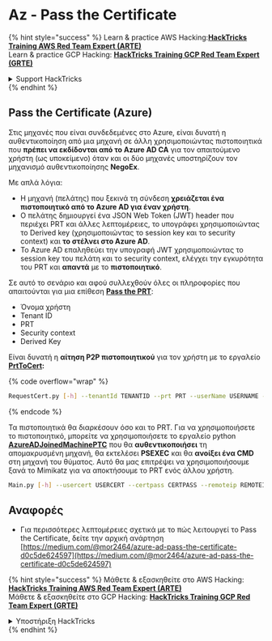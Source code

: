 # Az - Pass the Certificate

{% hint style="success" %}
Learn & practice AWS Hacking:<img src="../../../.gitbook/assets/image (1).png" alt="" data-size="line">[**HackTricks Training AWS Red Team Expert (ARTE)**](https://training.hacktricks.xyz/courses/arte)<img src="../../../.gitbook/assets/image (1).png" alt="" data-size="line">\
Learn & practice GCP Hacking: <img src="../../../.gitbook/assets/image (2).png" alt="" data-size="line">[**HackTricks Training GCP Red Team Expert (GRTE)**<img src="../../../.gitbook/assets/image (2).png" alt="" data-size="line">](https://training.hacktricks.xyz/courses/grte)

<details>

<summary>Support HackTricks</summary>

* Check the [**subscription plans**](https://github.com/sponsors/carlospolop)!
* **Join the** 💬 [**Discord group**](https://discord.gg/hRep4RUj7f) or the [**telegram group**](https://t.me/peass) or **follow** us on **Twitter** 🐦 [**@hacktricks\_live**](https://twitter.com/hacktricks\_live)**.**
* **Share hacking tricks by submitting PRs to the** [**HackTricks**](https://github.com/carlospolop/hacktricks) and [**HackTricks Cloud**](https://github.com/carlospolop/hacktricks-cloud) github repos.

</details>
{% endhint %}

## Pass the Certificate (Azure)

Στις μηχανές που είναι συνδεδεμένες στο Azure, είναι δυνατή η αυθεντικοποίηση από μια μηχανή σε άλλη χρησιμοποιώντας πιστοποιητικά που **πρέπει να εκδίδονται από το Azure AD CA** για τον απαιτούμενο χρήστη (ως υποκείμενο) όταν και οι δύο μηχανές υποστηρίζουν τον μηχανισμό αυθεντικοποίησης **NegoEx**.

Με απλά λόγια:

* Η μηχανή (πελάτης) που ξεκινά τη σύνδεση **χρειάζεται ένα πιστοποιητικό από το Azure AD για έναν χρήστη**.
* Ο πελάτης δημιουργεί ένα JSON Web Token (JWT) header που περιέχει PRT και άλλες λεπτομέρειες, το υπογράφει χρησιμοποιώντας το Derived key (χρησιμοποιώντας το session key και το security context) και **το στέλνει στο Azure AD**.
* Το Azure AD επαληθεύει την υπογραφή JWT χρησιμοποιώντας το session key του πελάτη και το security context, ελέγχει την εγκυρότητα του PRT και **απαντά** με το **πιστοποιητικό**.

Σε αυτό το σενάριο και αφού συλλεχθούν όλες οι πληροφορίες που απαιτούνται για μια επίθεση [**Pass the PRT**](pass-the-prt.md):

* Όνομα χρήστη
* Tenant ID
* PRT
* Security context
* Derived Key

Είναι δυνατή η **αίτηση P2P πιστοποιητικού** για τον χρήστη με το εργαλείο [**PrtToCert**](https://github.com/morRubin/PrtToCert)**:**

{% code overflow="wrap" %}
```bash
RequestCert.py [-h] --tenantId TENANTID --prt PRT --userName USERNAME --hexCtx HEXCTX --hexDerivedKey HEXDERIVEDKEY [--passPhrase PASSPHRASE]
```
{% endcode %}

Τα πιστοποιητικά θα διαρκέσουν όσο και το PRT. Για να χρησιμοποιήσετε το πιστοποιητικό, μπορείτε να χρησιμοποιήσετε το εργαλείο python [**AzureADJoinedMachinePTC**](https://github.com/morRubin/AzureADJoinedMachinePTC) που θα **αυθεντικοποιήσει** τη απομακρυσμένη μηχανή, θα εκτελέσει **PSEXEC** και θα **ανοίξει ένα CMD** στη μηχανή του θύματος. Αυτό θα μας επιτρέψει να χρησιμοποιήσουμε ξανά το Mimikatz για να αποκτήσουμε το PRT ενός άλλου χρήστη.
```bash
Main.py [-h] --usercert USERCERT --certpass CERTPASS --remoteip REMOTEIP
```
## Αναφορές

* Για περισσότερες λεπτομέρειες σχετικά με το πώς λειτουργεί το Pass the Certificate, δείτε την αρχική ανάρτηση [https://medium.com/@mor2464/azure-ad-pass-the-certificate-d0c5de624597](https://medium.com/@mor2464/azure-ad-pass-the-certificate-d0c5de624597)

{% hint style="success" %}
Μάθετε & εξασκηθείτε στο AWS Hacking:<img src="../../../.gitbook/assets/image (1).png" alt="" data-size="line">[**HackTricks Training AWS Red Team Expert (ARTE)**](https://training.hacktricks.xyz/courses/arte)<img src="../../../.gitbook/assets/image (1).png" alt="" data-size="line">\
Μάθετε & εξασκηθείτε στο GCP Hacking: <img src="../../../.gitbook/assets/image (2).png" alt="" data-size="line">[**HackTricks Training GCP Red Team Expert (GRTE)**<img src="../../../.gitbook/assets/image (2).png" alt="" data-size="line">](https://training.hacktricks.xyz/courses/grte)

<details>

<summary>Υποστήριξη HackTricks</summary>

* Ελέγξτε τα [**σχέδια συνδρομής**](https://github.com/sponsors/carlospolop)!
* **Εγγραφείτε στην** 💬 [**ομάδα Discord**](https://discord.gg/hRep4RUj7f) ή στην [**ομάδα telegram**](https://t.me/peass) ή **ακολουθήστε** μας στο **Twitter** 🐦 [**@hacktricks\_live**](https://twitter.com/hacktricks\_live)**.**
* **Μοιραστείτε κόλπα hacking υποβάλλοντας PRs στα** [**HackTricks**](https://github.com/carlospolop/hacktricks) και [**HackTricks Cloud**](https://github.com/carlospolop/hacktricks-cloud) github repos.

</details>
{% endhint %}
